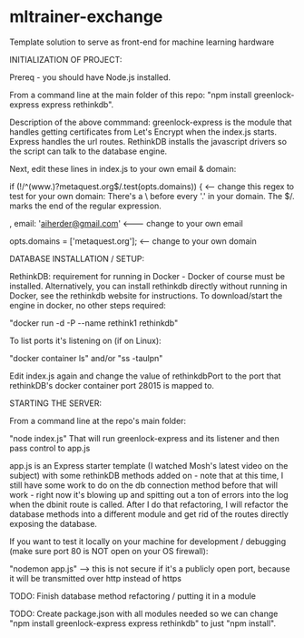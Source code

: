 # mltrainer-exchange
Template solution to serve as front-end for machine learning hardware

INITIALIZATION OF PROJECT:

Prereq - you should have Node.js installed.

From a command line at the main folder of this repo:  "npm install greenlock-express express rethinkdb".

Description of the above commmand:  greenlock-express is the module that handles getting certificates from Let's Encrypt when the index.js starts.  Express handles the url routes.  RethinkDB installs the javascript drivers so the script can talk to the database engine.

Next, edit these lines in index.js to your own email & domain:

if (!/^(www\.)?metaquest\.org$/.test(opts.domains)) {     <-- change this regex to test for your own domain:
     There's a \ before every '.' in your domain.  The $/. marks the end of the regular expression.
     
, email: 'aiherder@gmail.com'    <--- change to your own email

opts.domains = ['metaquest.org'];   <-- change to your own domain

DATABASE INSTALLATION / SETUP:

RethinkDB:  requirement for running in Docker - Docker of course must be installed.
Alternatively, you can install rethinkdb directly without running in Docker, see the rethinkdb website for instructions.
To download/start the engine in docker, no other steps required:  

"docker run -d -P --name rethink1 rethinkdb"

To list ports it's listening on (if on Linux):

"docker container ls"
and/or
"ss -taulpn"

Edit index.js again and change the value of rethinkdbPort to the port that rethinkDB's docker container port 28015 is mapped to.

STARTING THE SERVER:

From a command line at the repo's main folder:

"node index.js"
That will run greenlock-express and its listener and then pass control to app.js

app.js is an Express starter template (I watched Mosh's latest video on the subject) with some rethinkDB methods added on - note that at this time, I still have some work to do on the db connection method before that will work - right now it's blowing up and spitting out a ton of errors into the log when the dbinit route is called.  After I do that refactoring, I will refactor the database methods into a different module and get rid of the routes directly exposing the database.

If you want to test it locally on your machine for development / debugging (make sure port 80 is NOT open on your OS firewall):

"nodemon app.js"  --> this is not secure if it's a publicly open port, because it will be transmitted over http instead of https


TODO:  Finish database method refactoring / putting it in a module

TODO:  Create package.json with all modules needed so we can change "npm install greenlock-express express rethinkdb" to just "npm install".
